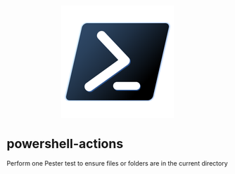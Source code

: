 <p align="center">
  <img src="./icons/powershell.svg"/>
</p>

# powershell-actions

Perform one Pester test to ensure files or folders are in the current directory
